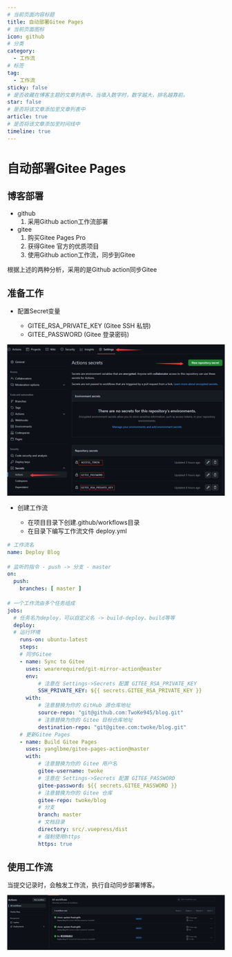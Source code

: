 ```yaml
---
# 当前页面内容标题
title: 自动部署Gitee Pages
# 当前页面图标
icon: github
# 分类
category:
  - 工作流
# 标签
tag:
  - 工作流
sticky: false
# 是否收藏在博客主题的文章列表中，当填入数字时，数字越大，排名越靠前。
star: false
# 是否将该文章添加至文章列表中
article: true
# 是否将该文章添加至时间线中
timeline: true
---
```


# 自动部署Gitee Pages

## 博客部署

- github
  1. 采用Github action工作流部署
- gitee
  1. 购买Gitee Pages Pro
  2. 获得Gitee 官方的优质项目
  3. 使用Github action工作流，同步到Gitee

根据上述的两种分析，采用的是Github action同步Gitee

## 准备工作

- 配置Secret变量

  - GITEE_RSA_PRIVATE_KEY (Gitee SSH 私钥)
  - GITEE_PASSWORD (Gitee 登录密码)

![配置Secret变量](./assets/1.png)


- 创建工作流

  - 在项目目录下创建.github/workflows目录
  - 在目录下编写工作流文件 deploy.yml

```yml 
# 工作流名
name: Deploy Blog

# 监听的指令 - push -> 分支 - master
on:
  push:
    branches: [ master ]

# 一个工作流由多个任务组成
jobs:
  # 任务名为deploy，可以自定义名 -> build-deploy、build等等
  deploy:
  # 运行环境
    runs-on: ubuntu-latest
    steps:
    # 同步Gitee
    - name: Sync to Gitee
      uses: wearerequired/git-mirror-action@master
      env:
          # 注意在 Settings->Secrets 配置 GITEE_RSA_PRIVATE_KEY
          SSH_PRIVATE_KEY: ${{ secrets.GITEE_RSA_PRIVATE_KEY }}
      with:
          # 注意替换为你的 GitHub 源仓库地址
          source-repo: "git@github.com:TwoKe945/blog.git"
          # 注意替换为你的 Gitee 目标仓库地址
          destination-repo: "git@gitee.com:twoke/blog.git"
    # 更新Gitee Pages
    - name: Build Gitee Pages
      uses: yanglbme/gitee-pages-action@master
      with:
          # 注意替换为你的 Gitee 用户名
          gitee-username: twoke
          # 注意在 Settings->Secrets 配置 GITEE_PASSWORD
          gitee-password: ${{ secrets.GITEE_PASSWORD }}
          # 注意替换为你的 Gitee 仓库
          gitee-repo: twoke/blog
          # 分支
          branch: master
          # 文档目录
          directory: src/.vuepress/dist
          # 强制使用https
          https: true
```

## 使用工作流

当提交记录时，会触发工作流，执行自动同步部署博客。

![自动部署博客](./assets/2.png)
